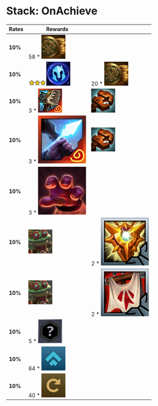 # Stack: OnAchieve
| **Rates** | **Rewards**                                                                                                                |                                                                             |
| -         | -                                                                                                                          | -                                                                           |
| **10%**   | 58 * ![Gold](../../tftspecs/icon/rewards/Gold.png)                                                                         |                                                                             |
| **10%**   | ![Unit_Star](../../tftspecs/icon/rewards/Champion_Star_3.png)![Unit_Cost](../../tftspecs/icon/rewards/Champion_Cost_3.png) | 20 * ![Gold](../../tftspecs/icon/rewards/Gold.png)                          |
| **10%**   | 3 * ![Hullcrusher](../../tftitems/icon/set14/Artifacts/Hullcrusher.png)                                                    | ![MagneticRemover](../../tftspecs/icon/rewards/MagneticRemover.png)         |
| **10%**   | 3 * ![SnipersFocus](../../tftitems/icon/set14/Artifacts/SnipersFocus.png)                                                  | ![MagneticRemover](../../tftspecs/icon/rewards/MagneticRemover.png)         |
| **10%**   | 3 * ![ThiefsGloves](../../tftitems/icon/set14/Craftable/ThiefsGloves.png)                                                  |                                                                             |
| **10%**   | ![Dummy](../../tftspecs/icon/rewards/Dummy.png)                                                                            | 2 * ![Lockets](../../tftitems/icon/set14/Support/LocketoftheIronSolari.png) |
| **10%**   | ![Dummy](../../tftspecs/icon/rewards/Dummy.png)                                                                            | 2 * ![Zekes](../../tftitems/icon/set14/Support/ZekesHerald.png)             |
| **10%**   | 5 * ![Emblem](../../tftspecs/icon/rewards/Emblem.png)                                                                      |                                                                             |
| **10%**   | 64 * ![exp](../../tftspecs/icon/rewards/exp.png)                                                                           |                                                                             |
| **10%**   | 40 * ![Reroll](../../tftspecs/icon/rewards/Reroll.png)                                                                     |                                                                             |
